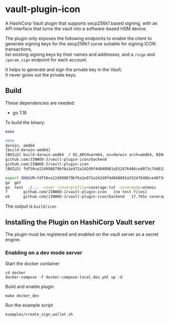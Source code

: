 # vault-plugin-icon


A HashiCorp Vault plugin that supports secp256k1 based signing, with an API interface that turns the vault into a software-based HSM device.

The plugin only exposes the following endpoints to enable the client to generate signing keys for the secp256k1 curve suitable for signing ICON transactions, <br> 
list existing signing keys by their names and addresses, and a `/sign` and `/param_sign` endpoint for each account. <br> 

It helps to generate and sign the private key in the Vault. <br> 
It never gives out the private keys. <br>

## Build

These dependencies are needed:

* go 1.18

To build the binary:
```bash
make 

####
darwin, amd64
[build-darwin-amd64]
[BUILD] build-darwin-amd64  / OS_ARCH=arm64, os=darwin arch=amd64, BIN=icon_darwin_amd64
github.com/JINWOO-J/vault-plugin-icon/backend
github.com/JINWOO-J/vault-plugin-icon
[BUILD] fdf50ce224998879bf6a1e972a242d9f4d848081a552476486ce4073c74d632e  ./build/icon_darwin_amd64

export SHASUM=fdf50ce224998879bf6a1e972a242d9f4d848081a552476486ce4073c74d632e
go  get
go  test  ./... -cover -coverprofile=coverage.txt -covermode=atomic
?   	github.com/JINWOO-J/vault-plugin-icon	[no test files]
ok  	github.com/JINWOO-J/vault-plugin-icon/backend	17.765s	coverage: 58.8% of statements

```

The output is `build/icon`

## Installing the Plugin on HashiCorp Vault server

The plugin must be registered and enabled on the vault server as a secret engine.

### Enabling on a dev mode server

Start the docker container 
```
cd docker
docker-compose -f docker-compose-local.dev.yml up -d

```

Build and enable plugin

```
make docker_dev
```


Run the example script

```
examples/create_sign_wallet.sh

```
